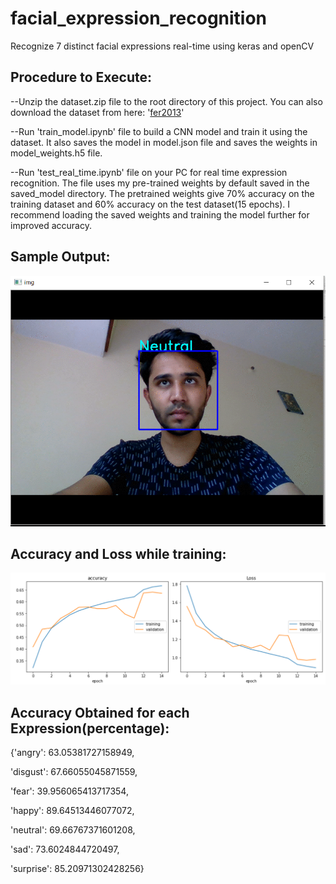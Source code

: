 # facial_expression_recognition
Recognize 7 distinct facial expressions real-time using keras and openCV

## Procedure to Execute:

--Unzip the dataset.zip file to the root directory of this project. You can also download the dataset from here: '[fer2013](https://www.kaggle.com/c/challenges-in-representation-learning-facial-expression-recognition-challenge/data)'

--Run 'train_model.ipynb' file to build a CNN model and train it using the dataset. It also saves the model in model.json file and saves the weights in model_weights.h5 file.

--Run 'test_real_time.ipynb' file on your PC for real time expression recognition. The file uses my pre-trained weights by default saved in the saved_model directory. The pretrained weights give 70% accuracy on the training dataset and 60% accuracy on the test dataset(15 epochs). I recommend loading the saved weights and training the model further for improved accuracy. 


## Sample Output:
![alt text](saved_model/output.gif)

## Accuracy and Loss while training:
![alt text](saved_model/graph.png)


## Accuracy Obtained for each Expression(percentage):

{'angry': 63.05381727158949,

 'disgust': 67.66055045871559,
 
 'fear': 39.956065413717354,
 
 'happy': 89.64513446077072,
 
 'neutral': 69.66767371601208,
 
 'sad': 73.6024844720497,
 
 'surprise': 85.20971302428256}

